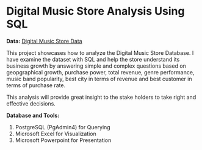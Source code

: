 # Digital Music Store Analysis Using SQL

**Data:** [Digital Music Store Data](https://github.com/souptik-d/Portfolio_projects/tree/main/Digital%20Music%20Store%20Analysis/Datasets)

This project showcases how to analyze the Digital Music Store Database. I have examine the dataset with SQL and help the store understand its business growth by answering simple and complex questions based on geopgraphical growth, purchase power, total revenue, genre performance, music band popularity, best city in terms of revenue and best customer in terms of purchase rate.

This analysis will provide great insight to the stake holders to take right and effective decisions.

**Database and Tools:**
1. PostgreSQL (PgAdmin4) for Querying
2. Microsoft Excel for Visualization 
3. Microsoft Powerpoint for Presentation

